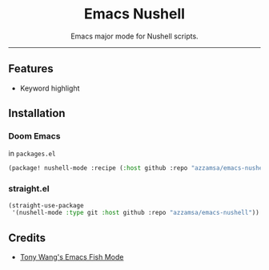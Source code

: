 <div align="center">
  <h1>Emacs Nushell</h1>

Emacs major mode for Nushell scripts.

</div>

---

## Features

- Keyword highlight

## Installation

### Doom Emacs

in `packages.el`

``` commonlisp
(package! nushell-mode :recipe (:host github :repo "azzamsa/emacs-nushell"))
```

### straight.el

``` commonlisp
(straight-use-package
 '(nushell-mode :type git :host github :repo "azzamsa/emacs-nushell"))
```

## Credits

- [Tony Wang's Emacs Fish Mode](https://github.com/wwwjfy/emacs-fish)
